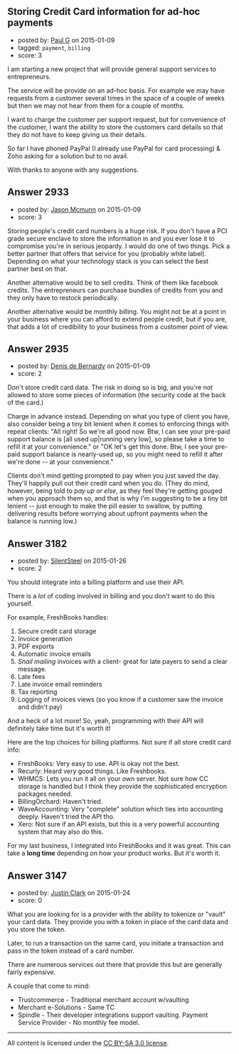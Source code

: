 ## Storing Credit Card information for ad-hoc payments

- posted by: [Paul G](https://stackexchange.com/users/5601094/paul-g) on 2015-01-09
- tagged: `payment`, `billing`
- score: 3

<p>I am starting a new project that will provide general support services to entrepreneurs. </p>

<p>The service will be provide on an ad-hoc basis. For example we may have requests from a customer several times in the space of a couple of weeks but then we may not hear from them for a couple of months.</p>

<p>I want to charge the customer per support request, but for convenience of the customer, I want the ability to store the customers card details so that they do not have to keep giving us their details.</p>

<p>So far I have phoned PayPal (I already use PayPal for card processing) &amp; Zoho asking for a solution but to no avail.</p>

<p>With thanks to anyone with any suggestions.</p>



## Answer 2933

- posted by: [Jason Mcmunn](https://stackexchange.com/users/5429346/jason-mcmunn) on 2015-01-09
- score: 3

<p>Storing people's credit card numbers is a huge risk.  If you don't have a PCI grade secure enclave to store the information in and you ever lose it to compromise you're in serious jeopardy.  I would do one of two things.  Pick a better partner that offers that service for you (probably white label).  Depending on what your technology stack is you can select the best partner best on that.</p>

<p>Another alternative would be to sell credits.  Think of them like facebook credits.  The entrepreneurs can purchase bundles of credits from you and they only have to restock periodically. </p>

<p>Another alternative would be monthly billing.  You might not be at a point in your business where you can afford to extend people credit, but if you are, that adds a lot of credibility to your business from a customer point of view.</p>



## Answer 2935

- posted by: [Denis de Bernardy](https://stackexchange.com/users/182468/denis-de-bernardy) on 2015-01-09
- score: 2

<p>Don't store credit card data. The risk in doing so is big, and you're not allowed to store some pieces of information (the security code at the back of the card.)</p>

<p>Charge in advance instead. Depending on what you type of client you have, also consider being a tiny bit lenient when it comes to enforcing things with repeat clients: "All right! So we're all good now. Btw, I can see your pre-paid support balance is [all used up|running very low], so please take a time to refill it at your convenience." or "OK let's get this done. Btw, I see your pre-paid support balance is nearly-used up, so you might need to refill it after we're done -- at your convenience."</p>

<p>Clients don't mind getting prompted to pay when you just saved the day. They'll happily pull out their credit card when you do. (They do mind, however, being told to <em>pay up or else</em>, as they feel they're getting gouged when you approach them so, and that is why I'm suggesting to be a tiny bit lenient -- just enough to make the pill easier to swallow, by putting delivering results before worrying about upfront payments when the balance is running low.)</p>



## Answer 3182

- posted by: [SilentSteel](https://stackexchange.com/users/1092182/silentsteel) on 2015-01-26
- score: 2

<p>You should integrate into a billing platform and use their API.</p>

<p>There is a <em>lot</em> of coding involved in billing and you don't want to do this yourself.</p>

<p>For example, FreshBooks handles:</p>

<ol>
<li>Secure credit card storage</li>
<li>Invoice generation</li>
<li>PDF exports</li>
<li>Automatic invoice emails</li>
<li><em>Snail mailing</em> invoices with a client- great for late payers to send a clear message.</li>
<li>Late fees</li>
<li>Late invoice email reminders</li>
<li>Tax reporting</li>
<li>Logging of invoices views (so you know if a customer saw the invoice and didn't pay)</li>
</ol>

<p>And a heck of a lot more!
So, yeah, programming with their API will definitely take time but it's worth it!</p>

<p>Here are the top choices for billing platforms. Not sure if all store credit card info:</p>

<ul>
<li>FreshBooks: Very easy to use. API is okay not the best.</li>
<li>Recurly: Heard very good things. Like Freshbooks.</li>
<li>WHMCS: Lets you run it all on your own server. Not sure how CC storage is handled but I think they provide the sophisticated encryption packages needed.</li>
<li>BillingOrchard: Haven't tried.</li>
<li>WaveAccounting: Very "complete" solution which ties into accounting deeply. Haven't tried the API tho.</li>
<li>Xero: Not sure if an API exists, but this is a very powerful accounting system that may also do this.</li>
</ul>

<p>For my last business, I integrated into FreshBooks and it was great. This can take a <strong>long time</strong> depending on how your product works. But it's worth it.</p>



## Answer 3147

- posted by: [Justin Clark](https://stackexchange.com/users/5675946/justin-clark) on 2015-01-24
- score: 0

<p>What you are looking for is a provider with the ability to tokenize or "vault" your card data. They provide you with a token in place of the card data and you store the token.</p>

<p>Later, to run a transaction on the same card, you initiate a transaction and pass in the token instead of a card number.</p>

<p>There are numerous services out there that provide this but are generally fairly expensive.</p>

<p>A couple that come to mind:</p>

<ul>
<li>Trustcommerce - Traditional merchant account w/vaulting</li>
<li>Merchant e-Solutions - Same TC</li>
<li>Spindle - Their developer integrations support vaulting. Payment Service Provider - No monthly fee model.</li>
</ul>




---

All content is licensed under the [CC BY-SA 3.0 license](https://creativecommons.org/licenses/by-sa/3.0/).
